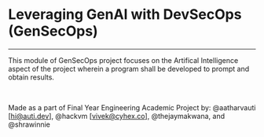 # Leveraging GenAI with DevSecOps (GenSecOps)
---

This module of GenSecOps project focuses on the Artifical Intelligence aspect of the project wherein a program shall be developed to prompt and obtain results.

&nbsp;

Made as a part of Final Year Engineering Academic Project by: @aatharvauti [hi@auti.dev], @hackvm [vivek@cyhex.co], @thejaymakwana, and @shrawinnie
